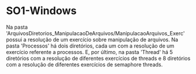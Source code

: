 # SO1-Windows
Na pasta 'ArquivosDiretorios_ManipulacaoDeArquivos/ManipulacaoArquivos_Exerc' possui a resolução de um exercício sobre manipulação de arquivos.
Na pasta 'Processos' há dois diretórios, cada um com a resolução de um exercício referente a processos.
E, por último, na pasta 'Thread' há 5 diretórios com  a resolução de diferentes exercícios de threads e 8 diretórios com  a resolução de diferentes exercícios de semaphore threads.
